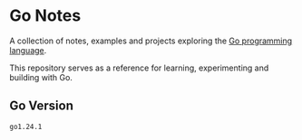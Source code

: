# Go Notes

A collection of notes, examples and projects exploring the [Go programming language](https://go.dev/).

This repository serves as a reference for learning, experimenting and building with Go.

## Go Version

```
go1.24.1
```
